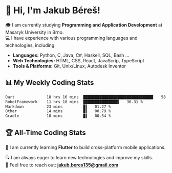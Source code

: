 # 👋 Hi, I'm Jakub Béreš!

🎓 I am currently studying **Programming and Application Development** at Masaryk University in Brno.  
💻 I have experience with various programming languages and technologies, including:  
   - **Languages:** Python, C, Java, C#, Haskell, SQL, Bash ...  
   - **Web Technologies:** HTML, CSS, React, JavaScrip, TypeScript  
   - **Tools & Platforms:** Git, Unix/Linux, Autodesk Inventor

## 📊 My Weekly Coding Stats
<!--START_SECTION:waka-->

```txt
Dart              18 hrs 16 mins  ██████████████████████████████▌   58.66 %
RobotFramework    11 hrs 18 mins  ███████████████▌   36.31 %
Markdown          23 mins         ▊▌   01.27 %
Other             14 mins         ▊▌   00.79 %
Gradle            10 mins         ▊▌   00.54 %
```

<!--END_SECTION:waka-->

## 🏆 All-Time Coding Stats
<!--START_SECTION:waka, show_total=true-->
<!--END_SECTION:waka-->

🚀 I am currently learning **Flutter** to build cross-platform mobile applications.  

🔍 I am always eager to learn new technologies and improve my skills.  
📩 Feel free to reach out: **jakub.beres135@gmail.com**  

